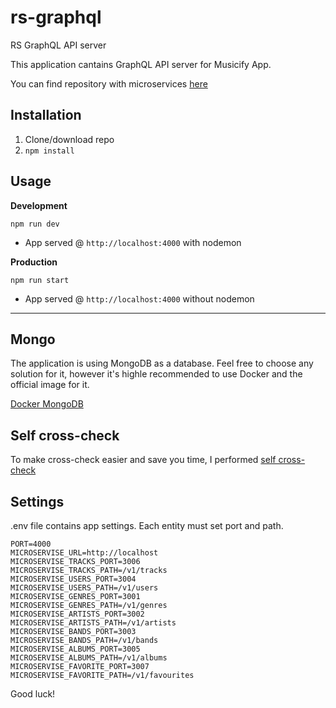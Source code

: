 # rs-graphql
RS GraphQL API server

This application cantains GraphQL API server for Musicify App. 

You can find repository with microservices [here](https://github.com/rolling-scopes-school/node-graphql-service)

## Installation
1. Clone/download repo
2. `npm install`

## Usage
**Development**

`npm run dev`

* App served @ `http://localhost:4000` with nodemon

**Production**

`npm run start`

* App served @ `http://localhost:4000` without nodemon

---

## Mongo

The application is using MongoDB as a database. Feel free to choose any solution for it, however it's highle recommended to use Docker and the official image for it.

[Docker MongoDB](https://hub.docker.com/_/mongo)


## Self cross-check

To make cross-check easier and save you time, I performed [self cross-check](https://github.com/inord777dev/rs-graphql/pull/1)

## Settings

.env file contains app settings. Each entity must set port and path.

```
PORT=4000
MICROSERVISE_URL=http://localhost
MICROSERVISE_TRACKS_PORT=3006
MICROSERVISE_TRACKS_PATH=/v1/tracks
MICROSERVISE_USERS_PORT=3004
MICROSERVISE_USERS_PATH=/v1/users
MICROSERVISE_GENRES_PORT=3001
MICROSERVISE_GENRES_PATH=/v1/genres
MICROSERVISE_ARTISTS_PORT=3002
MICROSERVISE_ARTISTS_PATH=/v1/artists
MICROSERVISE_BANDS_PORT=3003
MICROSERVISE_BANDS_PATH=/v1/bands
MICROSERVISE_ALBUMS_PORT=3005
MICROSERVISE_ALBUMS_PATH=/v1/albums
MICROSERVISE_FAVORITE_PORT=3007
MICROSERVISE_FAVORITE_PATH=/v1/favourites
```


Good luck!